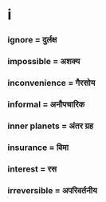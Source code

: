 # i

### ignore = दुर्लक्ष

### impossible = अशक्य

### inconvenience = गैरसोय

### informal = अनौपचारिक

### inner planets = अंतर ग्रह

### insurance = विमा

### interest = रस

### irreversible = अपरिवर्तनीय

